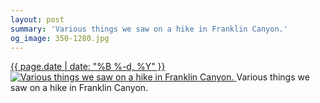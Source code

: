 ```yaml
---
layout: post
summary: 'Various things we saw on a hike in Franklin Canyon.'
og_image: 350-1280.jpg
---
```


<p>
 <time>
  <a href="/350">
   {{ page.date | date: "%B %-d, %Y" }}
  </a>
 </time>
 <a href="/350">
  <img alt="Various things we saw on a hike in Franklin Canyon." sizes="(min-width: 700px) 50vw, calc(100vw - 2rem)" src="{{ site.assets_url }}/350-640.jpg" srcset="{{ site.assets_url }}/350-1280.jpg 1280w, {{ site.assets_url }}/350-960.jpg 960w, {{ site.assets_url }}/350-640.jpg 640w, {{ site.assets_url }}/350-320.jpg 320w"/>
 </a>
 <span>
  Various things we saw on a hike in Franklin Canyon.
 </span>
</p>
